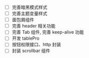 - [ ] 完善暗黑模式样式
- [ ] 完善主题变量样式
- [ ] 面包屑组件
- [ ] 完善 header 相关功能
- [ ] 完善 Tab 组件, 完善 keep-alive 功能
- [ ] 开发 tablePro
- [ ] 按钮权限接口、http 封装
- [ ] 封装 scrollbar 组件

